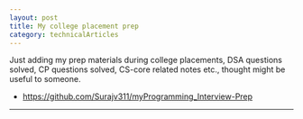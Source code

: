 ```yaml
---
layout: post 
title: My college placement prep
category: technicalArticles
---
```


Just adding my prep materials during college placements, DSA questions solved, CP questions solved, CS-core related notes etc., thought might be useful to someone. 
- https://github.com/Surajv311/myProgramming_Interview-Prep

-----------------------------------------------
